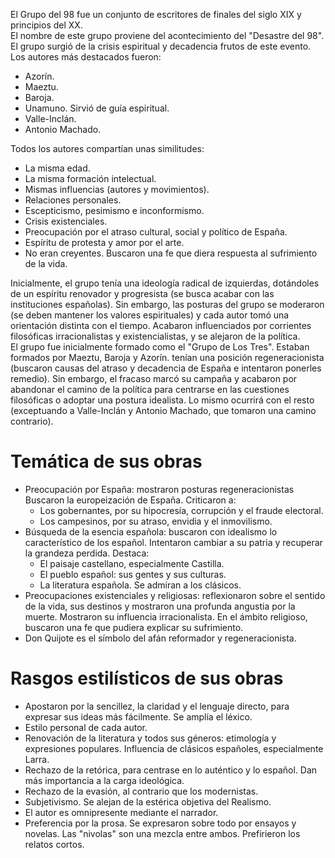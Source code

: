 El Grupo del 98 fue un conjunto de escritores de finales del siglo XIX y principios del XX.  
El nombre de este grupo proviene del acontecimiento del "Desastre del 98". El grupo surgió de la crisis espiritual y decadencia frutos de este evento.  
Los autores más destacados fueron:
- Azorín.
- Maeztu.
- Baroja.
- Unamuno. Sirvió de guía espiritual.
- Valle-Inclán.
- Antonio Machado.

Todos los autores compartían unas similitudes:
- La misma edad.
- La misma formación intelectual.
- Mismas influencias (autores y movimientos).
- Relaciones personales.
- Escepticismo, pesimismo e inconformismo.
- Crisis existenciales.
- Preocupación por el atraso cultural, social y político de España.
- Espíritu de protesta y amor por el arte.
- No eran creyentes. Buscaron una fe que diera respuesta al sufrimiento de la vida.

Inicialmente, el grupo tenía una ideología radical de izquierdas, dotándoles de un espíritu renovador y progresista (se busca acabar con las instituciones españolas). Sin embargo, las posturas del grupo se moderaron (se deben mantener los valores espirituales) y cada autor tomó una orientación distinta con el tiempo. Acabaron influenciados por corrientes filosóficas irracionalistas y existencialistas, y se alejaron de la política.  
El grupo fue inicialmente formado como el "Grupo de Los Tres". Estaban formados por Maeztu, Baroja y Azorín. tenían una posición regeneracionista (buscaron causas del atraso y decadencia de España e intentaron ponerles remedio). Sin embargo, el fracaso marcó su campaña y acabaron por abandonar el camino de la política para centrarse en las cuestiones filosóficas o adoptar una postura idealista. Lo mismo ocurrirá con el resto (exceptuando a Valle-Inclán y Antonio Machado, que tomaron una camino contrario).

# Temática de sus obras
- Preocupación por España: mostraron posturas regeneracionistas Buscaron la europeización de España. Criticaron a:
    - Los gobernantes, por su hipocresía, corrupción y el fraude electoral.
    - Los campesinos, por su atraso, envidia y el inmovilismo.
- Búsqueda de la esencia española: buscaron con idealismo lo característico de los español. Intentaron cambiar a su patria y recuperar la grandeza perdida. Destaca:
    - El paisaje castellano, especialmente Castilla.
    - El pueblo español: sus gentes y sus culturas.
    - La literatura española. Se admiran a los clásicos.
- Preocupaciones existenciales y religiosas: reflexionaron sobre el sentido de la vida, sus destinos y mostraron una profunda angustia por la muerte. Mostraron su influencia irracionalista. En el ámbito religioso, buscaron una fe que pudiera explicar su sufrimiento.
- Don Quijote es el símbolo del afán reformador y regeneracionista.

# Rasgos estilísticos de sus obras
- Apostaron por la sencillez, la claridad y el lenguaje directo, para expresar sus ideas más fácilmente. Se amplía el léxico.
- Estilo personal de cada autor.
- Renovación de la literatura y todos sus géneros: etimología y expresiones populares. Influencia de clásicos españoles, especialmente Larra.
- Rechazo de la retórica, para centrase en lo auténtico y lo español. Dan más importancia a la carga ideológica.
- Rechazo de la evasión, al contrario que los modernistas.
- Subjetivismo. Se alejan de la estérica objetiva del Realismo.
- El autor es omnipresente mediante el narrador.
- Preferencia por la prosa. Se expresaron sobre todo por ensayos y novelas. Las "nivolas" son una mezcla entre ambos. Prefirieron los relatos cortos.